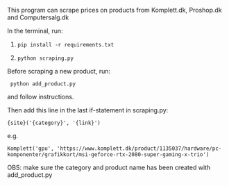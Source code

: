 This program can scrape prices on products from Komplett.dk, Proshop.dk and Computersalg.dk

In the terminal, run:
1.     pip install -r requirements.txt
2.     python scraping.py

Before scraping a new product, run:

     python add_product.py
and follow instructions.

Then add this line in the last if-statement in scraping.py:

    {site}('{category}', '{link}')
e.g.

    Komplett('gpu', 'https://www.komplett.dk/product/1135037/hardware/pc-komponenter/grafikkort/msi-geforce-rtx-2080-super-gaming-x-trio')
OBS: make sure the category and product name has been created with add_product.py
